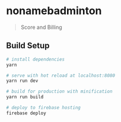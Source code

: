# nonamebadminton

> Score and Billing

## Build Setup

``` bash
# install dependencies
yarn

# serve with hot reload at localhost:8080
yarn run dev

# build for production with minification
yarn run build

# deploy to firebase hosting
firebase deploy
```
